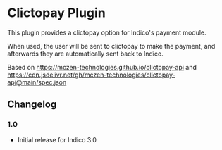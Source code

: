 # Clictopay Plugin

This plugin provides a clictopay option for Indico's payment module.

When used, the user will be sent to clictopay to make the payment, and afterwards
they are automatically sent back to Indico.

Based on https://mczen-technologies.github.io/clictopay-api and https://cdn.jsdelivr.net/gh/mczen-technologies/clictopay-api@main/spec.json

## Changelog

### 1.0

- Initial release for Indico 3.0
